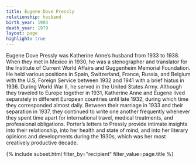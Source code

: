 ```yaml
---
title: Eugene Dove Pressly
relationship: husband
birth_year: 1904
death_year: 1979
layout: page
highlight: true
---
```

Eugene Dove Pressly was Katherine Anne’s husband from 1933 to 1938. When they met in Mexico in 1930, he was a stenographer and translator for the Institute of Current World Affairs and Guggenheim Memorial Foundation.  He held various positions in Spain, Switzerland, France, Russia, and Belgium with the U.S, Foreign Service between 1932 and 1941 with a brief hiatus in 1936. During World War II, he served in the United States Army.	Although they traveled to Europe together in 1931, Katherine Anne and Eugene lived separately in different European countries until late 1932, during which time they corresponded almost daily.  Between their marriage in 1933 and their separation in 1937, they continued to write one another frequently whenever they spent time apart for international travel, medical treatments, and professional obligations.  Porter’s letters to Pressly provide intimate insights into their relationship, into her health and state of mind, and into her literary opinions and developments during the 1930s, which was her most creatively productive decade.
{% include subset.html filter_by="recipient" filter_value=page.title %}

